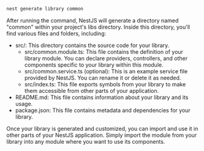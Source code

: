 ```bash
nest generate library common
```
After running the command, NestJS will generate a directory named "common" within your project's libs directory. Inside this directory, you'll find various files and folders, including:

- src/: This directory contains the source code for your library.
    - src/common.module.ts: This file contains the definition of your library module. You can declare providers, controllers, and other components specific to your library within this module.
    - src/common.service.ts (optional): This is an example service file provided by NestJS. You can rename it or delete it as needed.
    - src/index.ts: This file exports symbols from your library to make them accessible from other parts of your application.
- README.md: This file contains information about your library and its usage.
- package.json: This file contains metadata and dependencies for your library.

Once your library is generated and customized, you can import and use it in other parts of your NestJS application. Simply import the module from your library into any module where you want to use its components.